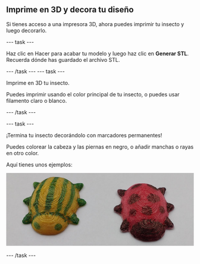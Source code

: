 ## Imprime en 3D y decora tu diseño

Si tienes acceso a una impresora 3D, ahora puedes imprimir tu insecto y luego decorarlo.

--- task ---

Haz clic en Hacer para acabar tu modelo y luego haz clic en **Generar STL**. Recuerda dónde has guardado el archivo STL.

--- /task --- --- task ---

Imprime en 3D tu insecto.

Puedes imprimir usando el color principal de tu insecto, o puedes usar filamento claro o blanco.

--- /task ---

--- task ---

¡Termina tu insecto decorándolo con marcadores permanentes!

Puedes colorear la cabeza y las piernas en negro, o añadir manchas o rayas en otro color.

Aquí tienes unos ejemplos:

![captura de pantalla](images/bug-decorated.png)

--- /task ---

 




  
